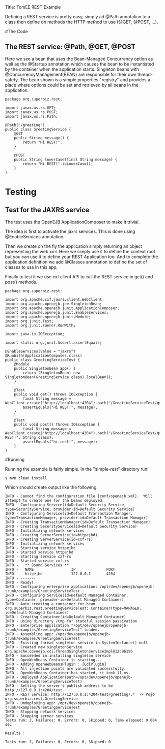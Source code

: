 Title: TomEE REST Example

Defining a REST service is pretty easy, simply ad @Path annotation to a class then define on methods
the HTTP method to use (@GET, @POST, ...).

#The Code

## The REST service: @Path, @GET, @POST

Here we see a bean that uses the Bean-Managed Concurrency option as well as the @Startup annotation which causes the bean to be instantiated by the container when the application starts. Singleton beans with @ConcurrencyManagement(BEAN) are responsible for their own thread-safety. The bean shown is a simple properties "registry" and provides a place where options could be set and retrieved by all beans in the application.

    package org.superbiz.rest;

    import javax.ws.rs.GET;
    import javax.ws.rs.POST;
    import javax.ws.rs.Path;

    @Path("/greeting")
    public class GreetingService {
        @GET
        public String message() {
            return "Hi REST!";
        }

        @POST
        public String lowerCase(final String message) {
            return "Hi REST!".toLowerCase();
        }
    }

# Testing

## Test for the JAXRS service

The test uses the OpenEJB ApplicationComposer to make it trivial.

The idea is first to activate the jaxrs services. This is done using @EnableServices annotation.

Then we create on the fly the application simply returning an object representing the web.xml. Here we simply
use it to define the context root but you can use it to define your REST Application too. And to complete the
application definition we add @Classes annotation to define the set of classes to use in this app.

Finally to test it we use cxf client API to call the REST service in get() and post() methods.

    package org.superbiz.rest;

    import org.apache.cxf.jaxrs.client.WebClient;
    import org.apache.openejb.jee.SingletonBean;
    import org.apache.openejb.junit.ApplicationComposer;
    import org.apache.openejb.junit.EnableServices;
    import org.apache.openejb.junit.Module;
    import org.junit.Test;
    import org.junit.runner.RunWith;

    import java.io.IOException;

    import static org.junit.Assert.assertEquals;

    @EnableServices(value = "jaxrs")
    @RunWith(ApplicationComposer.class)
    public class GreetingServiceTest {
        @Module
        public SingletonBean app() {
            return (SingletonBean) new SingletonBean(GreetingService.class).localBean();
        }

        @Test
        public void get() throws IOException {
            final String message = WebClient.create("http://localhost:4204").path("/GreetingServiceTest/greeting/").get(String.class);
            assertEquals("Hi REST!", message);
        }

        @Test
        public void post() throws IOException {
            final String message = WebClient.create("http://localhost:4204").path("/GreetingServiceTest/greeting/").post("Hi REST!", String.class);
            assertEquals("hi rest!", message);
        }
    }

#Running

Running the example is fairly simple. In the "simple-rest" directory run:

    $ mvn clean install

Which should create output like the following.

    INFO - Cannot find the configuration file [conf/openejb.xml].  Will attempt to create one for the beans deployed.
    INFO - Configuring Service(id=Default Security Service, type=SecurityService, provider-id=Default Security Service)
    INFO - Configuring Service(id=Default Transaction Manager, type=TransactionManager, provider-id=Default Transaction Manager)
    INFO - Creating TransactionManager(id=Default Transaction Manager)
    INFO - Creating SecurityService(id=Default Security Service)
    INFO - Initializing network services
    INFO - Creating ServerService(id=httpejbd)
    INFO - Creating ServerService(id=cxf-rs)
    INFO - Initializing network services
    INFO - Starting service httpejbd
    INFO - Started service httpejbd
    INFO - Starting service cxf-rs
    INFO - Started service cxf-rs
    INFO -   ** Bound Services **
    INFO -   NAME                 IP              PORT
    INFO -   httpejbd             127.0.0.1       4204
    INFO - -------
    INFO - Ready!
    INFO - Configuring enterprise application: /opt/dev/openejb/openejb-trunk/examples/GreetingServiceTest
    INFO - Configuring Service(id=Default Managed Container, type=Container, provider-id=Default Managed Container)
    INFO - Auto-creating a container for bean org.superbiz.rest.GreetingServiceTest: Container(type=MANAGED, id=Default Managed Container)
    INFO - Creating Container(id=Default Managed Container)
    INFO - Using directory /tmp for stateful session passivation
    INFO - Enterprise application "/opt/dev/openejb/openejb-trunk/examples/GreetingServiceTest" loaded.
    INFO - Assembling app: /opt/dev/openejb/openejb-trunk/examples/GreetingServiceTest
    INFO - Existing thread singleton service in SystemInstance() null
    INFO - Created new singletonService org.apache.openejb.cdi.ThreadSingletonServiceImpl@12c9b196
    INFO - Succeeded in installing singleton service
    INFO - OpenWebBeans Container is starting...
    INFO - Adding OpenWebBeansPlugin : [CdiPlugin]
    INFO - All injection points are validated successfully.
    INFO - OpenWebBeans Container has started, it took 11 ms.
    INFO - Deployed Application(path=/opt/dev/openejb/openejb-trunk/examples/GreetingServiceTest)
    INFO - Setting the server's publish address to be http://127.0.0.1:4204/test
    INFO - REST Service: http://127.0.0.1:4204/test/greeting/.*  -> Pojo org.superbiz.rest.GreetingService
    INFO - Undeploying app: /opt/dev/openejb/openejb-trunk/examples/GreetingServiceTest
    INFO - Stopping network services
    INFO - Stopping server services
    Tests run: 2, Failures: 0, Errors: 0, Skipped: 0, Time elapsed: 0.004 sec

    Results :

    Tests run: 2, Failures: 0, Errors: 0, Skipped: 0

